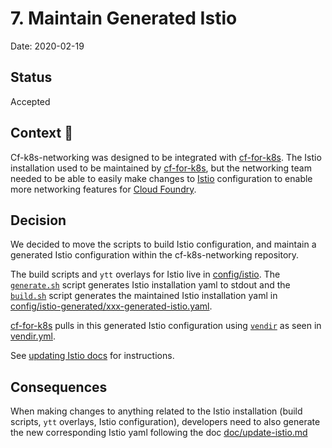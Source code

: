 # 7. Maintain Generated Istio

Date: 2020-02-19

## Status

Accepted

## Context 🤔
Cf-k8s-networking was designed to be integrated with [cf-for-k8s](https://github.com/cloudfoundry/cf-for-k8s/). The Istio installation used to be maintained by [cf-for-k8s](https://github.com/cloudfoundry/cf-for-k8s/), but the networking team needed to be able to easily make changes to [Istio](https://istio.io/) configuration to enable more networking features for [Cloud Foundry](https://www.cloudfoundry.org/).


## Decision
We decided to move the scripts to build Istio configuration, and maintain a generated Istio configuration within the cf-k8s-networking repository. 

The build scripts and `ytt` overlays for Istio live in [config/istio](../../config/istio). The [`generate.sh`](../../config/istio/generate.sh) script generates Istio installation yaml to stdout and the [`build.sh`](../../config/istio/build.sh) script generates the maintained Istio installation yaml in [config/istio-generated/xxx-generated-istio.yaml](../../config/istio-generated/xxx-generated-istio.yaml).

[cf-for-k8s](https://github.com/cloudfoundry/cf-for-k8s/) pulls in this generated Istio configuration using [`vendir`](https://github.com/k14s/vendir) as seen in [vendir.yml](https://github.com/cloudfoundry/cf-for-k8s/blob/master/vendir.yml).

See [updating Istio docs](https://github.com/cloudfoundry/cf-k8s-networking/blob/develop/doc/update-istio.md) for instructions.

## Consequences
When making changes to anything related to the Istio installation (build scripts, `ytt` overlays, Istio configuration), developers need to also generate the new corresponding Istio yaml following the doc [doc/update-istio.md](../update-istio.md)
